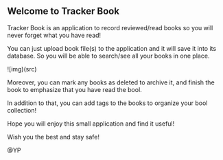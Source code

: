 ## Welcome to Tracker Book

Tracker Book is an application to record reviewed/read books so you will never forget what you have read!

You can just upload book file(s) to the application and it will save it into its database. So you will be able to search/see all your books in one place.

![img)(src)

Moreover, you can mark any books as deleted to archive it, and finish the book to emphasize that you have read the bool.

In addition to that, you can add tags to the books to organize your bool collection!

Hope you will enjoy this small application and find it useful!

Wish you the best and stay safe!

@YP
